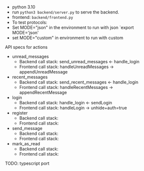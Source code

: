 

- python 3.10 
- run `python3 backend/server.py` to serve the backend. 
- frontend: `backend/frontend.py `
- To test protocols: 
- Set MODE="json" in the environment to run with json
    `export MODE='json'
- set MODE="custom" in environment to run with custom



API specs for actions 
- unread_messages
    - Backend call stack: send_unread_messages <- handle_login
    - Frontend call stack: handleUnreadMessages -> appendUnreadMessage
- recent_messages
    - Backend call stack: send_recent_messages <- handle_login 
    - Frontend call stack: handleRecentMessages -> appendRecentMessage
- login
    - Backend call stack: handle_login <- sendLogin
    - Frontend call stack: handleLogin -> unhide+auth=true
- register
    - Backend call stack:
    - Frontend call stack:
- send_message
    - Backend call stack:
    - Frontend call stack:
- mark_as_read
    - Backend call stack:
    - Frontend call stack:

TODO: typescript port

